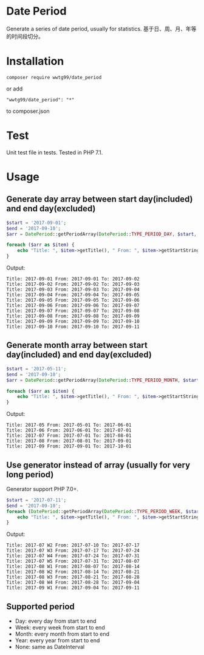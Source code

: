 Date Period
===========

Generate a series of date period, usually for statistics.
基于日、周、月、年等的时间段切分。

# Installation

```
composer require wwtg99/date_period
```
or add 
```
"wwtg99/date_period": "*"
```
to composer.json

# Test
Unit test file in tests. Tested in PHP 7.1.

# Usage

## Generate day array between start day(included) and end day(excluded)
```php
$start = '2017-09-01';
$end = '2017-09-10';
$arr = DatePeriod::getPeriodArray(DatePeriod::TYPE_PERIOD_DAY, $start, $end);

foreach ($arr as $item) {
    echo "Title: ", $item->getTitle(), " From: ", $item->getStartString(), " To: ", $item->getEndString(), "\n";
}
```

Output:
```
Title: 2017-09-01 From: 2017-09-01 To: 2017-09-02
Title: 2017-09-02 From: 2017-09-02 To: 2017-09-03
Title: 2017-09-03 From: 2017-09-03 To: 2017-09-04
Title: 2017-09-04 From: 2017-09-04 To: 2017-09-05
Title: 2017-09-05 From: 2017-09-05 To: 2017-09-06
Title: 2017-09-06 From: 2017-09-06 To: 2017-09-07
Title: 2017-09-07 From: 2017-09-07 To: 2017-09-08
Title: 2017-09-08 From: 2017-09-08 To: 2017-09-09
Title: 2017-09-09 From: 2017-09-09 To: 2017-09-10
Title: 2017-09-10 From: 2017-09-10 To: 2017-09-11
```

## Generate month array between start day(included) and end day(excluded)
```php
$start = '2017-05-11';
$end = '2017-09-10';
$arr = DatePeriod::getPeriodArray(DatePeriod::TYPE_PERIOD_MONTH, $start, $end);

foreach ($arr as $item) {
    echo "Title: ", $item->getTitle(), " From: ", $item->getStartString(), " To: ", $item->getEndString(), "\n";
}
```

Output:
```
Title: 2017-05 From: 2017-05-01 To: 2017-06-01
Title: 2017-06 From: 2017-06-01 To: 2017-07-01
Title: 2017-07 From: 2017-07-01 To: 2017-08-01
Title: 2017-08 From: 2017-08-01 To: 2017-09-01
Title: 2017-09 From: 2017-09-01 To: 2017-10-01
```

## Use generator instead of array (usually for very long period)
Generator support PHP 7.0+.
```php
$start = '2017-07-11';
$end = '2017-09-10';
foreach (DatePeriod::getPeriodArray(DatePeriod::TYPE_PERIOD_WEEK, $start, $end) as $item) {
    echo "Title: ", $item->getTitle(), " From: ", $item->getStartString(), " To: ", $item->getEndString(), "\n";
}
```

Output:
```
Title: 2017-07 W2 From: 2017-07-10 To: 2017-07-17
Title: 2017-07 W3 From: 2017-07-17 To: 2017-07-24
Title: 2017-07 W4 From: 2017-07-24 To: 2017-07-31
Title: 2017-07 W5 From: 2017-07-31 To: 2017-08-07
Title: 2017-08 W1 From: 2017-08-07 To: 2017-08-14
Title: 2017-08 W2 From: 2017-08-14 To: 2017-08-21
Title: 2017-08 W3 From: 2017-08-21 To: 2017-08-28
Title: 2017-08 W4 From: 2017-08-28 To: 2017-09-04
Title: 2017-09 W1 From: 2017-09-04 To: 2017-09-11
```

## Supported period
- Day: every day from start to end
- Week: every week from start to end
- Month: every month from start to end
- Year: every year from start to end
- None: same as DateInterval
